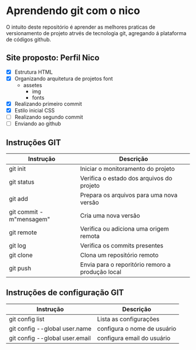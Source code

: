 # Aprendendo git com o nico

O intuito deste repositório é aprender as melhores praticas de versionamento de projeto atrvés de tecnologia git, agregando á plataforma de códigos github.

## Site proposto: Perfil Nico

- [x]  Estrutura HTML
- [x] Organizando arquitetura de projetos font 
    - assetes
        - img
        - fonts
- [x] Realizando primeiro commit
- [x] Estilo inicial CSS
- [ ] Realizando segundo commit
- [ ] Enviando ao github

## Instruções GIT
 |Instrução| Descrição|
 |-|-|
 |git init| Iniciar o monitoramento do projeto|
 |git status| Verifica o estado dos arquivos do projeto
 |git add| Prepara os arquivos para uma nova versão|
 |git commit -m"mensagem"|Cria uma nova versão|
 |git remote| Verifica ou adiciona uma origem remota|
 |git log| Verifica os commits presentes|
 |git clone| Clona um repositório remoto|
 |git push| Envia para o reporitório remoro a produção local|

 ## Instruções de configuração GIT
 | Instrução| Descrição|
 |-|-|
 |git config list| Lista as configurações|
 |git config --global user.name| configura o nome de usuário|
 |git config --global user.email| configura email do usuário|